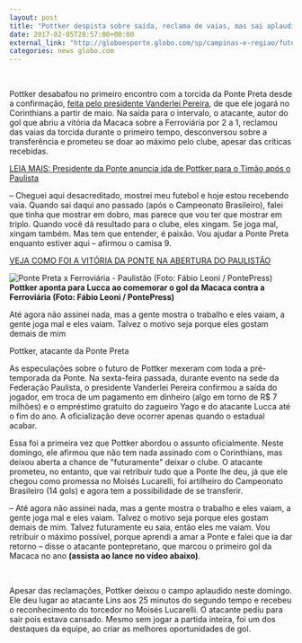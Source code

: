 ```yaml
---
layout: post
title: "Pottker despista sobre saída, reclama de vaias, mas sai aplaudido na Ponte"
date: 2017-02-05T20:57:00+00:00
external_link: "http://globoesporte.globo.com/sp/campinas-e-regiao/futebol/times/ponte-preta/noticia/2017/02/pottker-desconversa-sobre-corinthians-e-reclama-de-vaias-da-torcida-da-ponte.html"
categories: news globo.com
---
```

&nbsp;

Pottker desabafou no primeiro encontro com a torcida da Ponte Preta desde a confirmação, [feita pelo presidente Vanderlei Pereira](http://globoesporte.globo.com/sp/campinas-e-regiao/futebol/noticia/2017/02/presidente-da-ponte-anuncia-ida-de-pottker-para-o-timao-apos-o-paulista.html), de que ele jogará no Corinthians a partir de maio. Na saída para o intervalo, o atacante, autor do gol que abriu a vitória da Macaca sobre a Ferroviária por 2 a 1, reclamou das vaias da torcida durante o primeiro tempo, desconversou sobre a transferência e prometeu se doar ao máximo pelo clube, apesar das críticas recebidas.

[LEIA MAIS: Presidente da Ponte anuncia ida de Pottker para o Timão após o Paulista](http://globoesporte.globo.com/sp/campinas-e-regiao/futebol/noticia/2017/02/presidente-da-ponte-anuncia-ida-de-pottker-para-o-timao-apos-o-paulista.html)

– Cheguei aqui desacreditado, mostrei meu futebol e hoje estou recebendo vaia. Quando sai daqui ano passado (após o Campeonato Brasileiro), falei que tinha que mostrar em dobro, mas parece que vou ter que mostrar em triplo. Quando você dá resultado para o clube, eles xingam. Se joga mal, xingam também. Mas tem que entender, é paixão. Vou ajudar a Ponte Preta enquanto estiver aqui&nbsp;– afirmou o camisa 9.

[VEJA COMO FOI A VITÓRIA DA PONTE NA ABERTURA DO PAULISTÃO](http://globoesporte.globo.com/sp/campinas-e-regiao/futebol/campeonato-paulista/jogo/05-02-2017/ponte-preta-ferroviaria/)

 ![Ponte Preta x Ferroviária - Paulistão (Foto: Fábio Leoni / PontePress)](http://s2.glbimg.com/lKEtU0X31dCSW2nRX00lGyAkvCs=/0x73:1000x652/690x400/s.glbimg.com/es/ge/f/original/2017/02/05/pottker2.jpg "Ponte Preta x Ferroviária - Paulistão (Foto: Fábio Leoni / PontePress)")**Pottker aponta para Lucca ao comemorar o gol da Macaca contra a Ferroviária (Foto: Fábio Leoni / PontePress)**

Até agora não assinei nada, mas a gente mostra o trabalho e eles vaiam, a gente joga mal e eles vaiam. Talvez o motivo seja porque eles gostam demais de mim  

Pottker, atacante da Ponte Preta

As especulações sobre o futuro de Pottker mexeram com toda a pré-temporada da Ponte. Na sexta-feira passada, durante evento na sede da Federação Paulista, o presidente Vanderlei Pereira confirmou a saída do jogador, em troca de um pagamento em dinheiro (algo em torno de R$ 7 milhões) e o empréstimo gratuito do zagueiro Yago e do atacante Lucca até o fim do ano. A oficialização deve ocorrer apenas quando o estadual acabar.

Essa foi a primeira vez que Pottker abordou o assunto oficialmente. Neste domingo, ele afirmou que não tem nada assinado com o Corinthians, mas deixou aberta a chance de "futuramente" deixar o clube. O atacante prometeu, no entanto, que vai retribuir tudo que a Ponte lhe deu, já que ele chegou como promessa no Moisés Lucarelli, foi artilheiro do Campeonato Brasileiro (14 gols) e agora tem a possibilidade de se transferir.

– Até agora não assinei nada, mas a gente mostra o trabalho e eles vaiam, a gente joga mal e eles vaiam. Talvez o motivo seja porque eles gostam demais de mim. Talvez futuramente eu saia, então eles me vaiam. Vou retribuir o máximo possível, porque aprendi a amar a Ponte e falei que ia dar retorno&nbsp;– disse o atacante pontepretano, que marcou o primeiro gol da Macaca no ano **(assista ao lance no vídeo abaixo)**.

&nbsp;

Apesar das reclamações, Pottker deixou o campo aplaudido neste domingo. Ele deu lugar ao atacante Lins aos 25 minutos do segundo tempo e recebeu o reconhecimento do torcedor no Moisés Lucarelli. O atacante pediu para sair pois estava cansado. Mesmo sem jogar a partida inteira, foi um dos destaques da equipe, ao criar as melhores oportunidades de gol.

